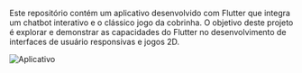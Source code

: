 Este repositório contém um aplicativo desenvolvido com Flutter que integra um chatbot interativo e o clássico jogo da cobrinha. O objetivo deste projeto é explorar e demonstrar as capacidades do Flutter no desenvolvimento de interfaces de usuário responsivas e jogos 2D.

![Aplicativo](https://github.com/LucasEdu6367/Projeto-Dispositivo-m-vel/assets/121098725/277051ec-c189-424e-b1e0-0b2eab7b5877)
